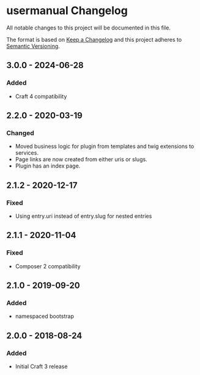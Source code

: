 # usermanual Changelog

All notable changes to this project will be documented in this file.

The format is based on [Keep a Changelog](http://keepachangelog.com/) and this project adheres to [Semantic Versioning](http://semver.org/).

## 3.0.0 - 2024-06-28

### Added

-   Craft 4 compatibility

## 2.2.0 - 2020-03-19

### Changed

- Moved business logic for plugin from templates and twig extensions to services.
- Page links are now created from either uris or slugs.
- Plugin has an index page.

## 2.1.2 - 2020-12-17

### Fixed

- Using entry.uri instead of entry.slug for nested entries

## 2.1.1 - 2020-11-04

### Fixed

- Composer 2 compatibility

## 2.1.0 - 2019-09-20

### Added

- namespaced bootstrap

## 2.0.0 - 2018-08-24

### Added

- Initial Craft 3 release
